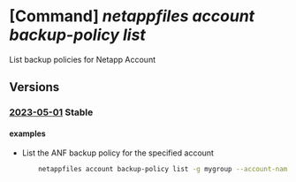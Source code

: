 # [Command] _netappfiles account backup-policy list_

List backup policies for Netapp Account

## Versions

### [2023-05-01](/Resources/mgmt-plane/L3N1YnNjcmlwdGlvbnMve30vcmVzb3VyY2Vncm91cHMve30vcHJvdmlkZXJzL21pY3Jvc29mdC5uZXRhcHAvbmV0YXBwYWNjb3VudHMve30vYmFja3VwcG9saWNpZXM=/2023-05-01.xml) **Stable**

<!-- mgmt-plane /subscriptions/{}/resourcegroups/{}/providers/microsoft.netapp/netappaccounts/{}/backuppolicies 2023-05-01 -->

#### examples

- List the ANF backup policy for the specified account
    ```bash
        netappfiles account backup-policy list -g mygroup --account-name myname
    ```
